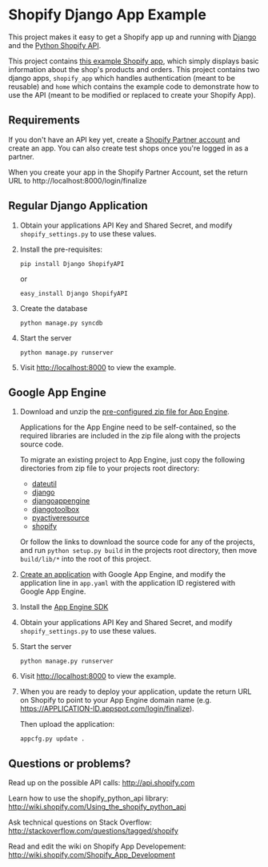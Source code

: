 Shopify Django App Example
==========================

This project makes it easy to get a Shopify app up and running with
[Django](https://www.djangoproject.com/) and the
[Python Shopify API](https://github.com/shopify/shopify_python_api).

This project contains
[this example Shopify app](http://shopify-django-example.appspot.com),
which simply displays basic information about the shop's products
and orders. This project contains two django apps, `shopify_app`
which handles authentication (meant to be reusable) and `home`
which contains the example code to demonstrate how to use the API
(meant to be modified or replaced to create your Shopify App).

Requirements
------------

If you don't have an API key yet, create a
[Shopify Partner account](http://shopify.com/partners) and create
an app. You can also create test shops once you're logged in as a
partner.

When you create your app in the Shopify Partner Account, set the return URL to
http://localhost:8000/login/finalize

Regular Django Application
--------------------------

1.  Obtain your applications API Key and Shared Secret, and modify
    `shopify_settings.py` to use these values.

2.  Install the pre-requisites:

    ```shell
    pip install Django ShopifyAPI
    ```

    or

    ```shell
    easy_install Django ShopifyAPI
    ```

3.  Create the database

    ```shell
    python manage.py syncdb
    ```

4.  Start the server

    ```shell
    python manage.py runserver
    ```

5.  Visit <http://localhost:8000> to view the example.

Google App Engine
-----------------

1.  Download and unzip the [pre-configured zip file for App Engine](https://github.com/downloads/shopify/shopify_django_app/shopify_appengine-0.1.1.zip).

    Applications for the App Engine need to be self-contained, so
    the required libraries are included in the zip file along with
    the projects source code.

    To migrate an existing project to App Engine, just copy the
    following directories from zip file to your projects root
    directory:

    * [dateutil](http://pypi.python.org/pypi/python-dateutil)
    * [django](http://www.allbuttonspressed.com/projects/django-nonrel)
    * [djangoappengine](http://www.allbuttonspressed.com/projects/djangoappengine)
    * [djangotoolbox](http://www.allbuttonspressed.com/projects/djangotoolbox)
    * [pyactiveresource](http://pypi.python.org/pypi/pyactiveresource)
    * [shopify](http://pypi.python.org/pypi/ShopifyAPI)

    Or follow the links to download the source code for any of the
    projects, and run `python setup.py build` in the projects root
    directory, then move `build/lib/*` into the root of this project.

2.  [Create an application](https://appengine.google.com/start) with
    Google App Engine, and modify the application line in `app.yaml`
    with the application ID registered with Google App Engine.

3.  Install the [App Engine SDK](http://code.google.com/appengine/downloads.html#Google_App_Engine_SDK_for_Python)

4.  Obtain your applications API Key and Shared Secret, and modify
    `shopify_settings.py` to use these values.

5.  Start the server

    ```shell
    python manage.py runserver
    ```

6.  Visit <http://localhost:8000> to view the example.

7.  When you are ready to deploy your application, update the return
    URL on Shopify to point to your App Engine domain name (e.g.
    https://APPLICATION-ID.appspot.com/login/finalize).

    Then upload the application:

    ```shell
    appcfg.py update .
    ```

Questions or problems?
----------------------

Read up on the possible API calls:
<http://api.shopify.com>

Learn how to use the shopify\_python\_api library:
<http://wiki.shopify.com/Using_the_shopify_python_api>

Ask technical questions on Stack Overflow:
<http://stackoverflow.com/questions/tagged/shopify>

Read and edit the wiki on Shopify App Developement:
<http://wiki.shopify.com/Shopify_App_Development>
